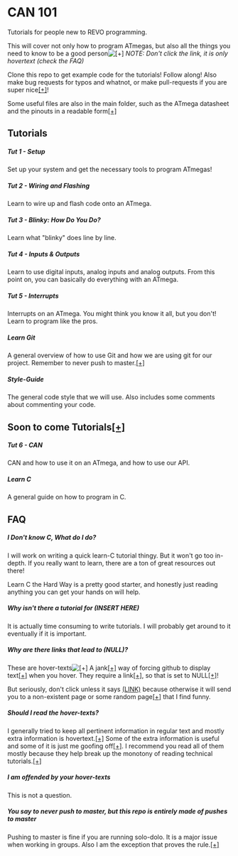 # CAN 101
Tutorials for people new to REVO programming.

This will cover not only how to program ATmegas, but also all the things you need to know to be a good person![[+]](NULL "Well, not really. They will probably make you a worse person") 
*NOTE: Don't click the link, it is only hovertext (check the FAQ)*

Clone this repo to get example code for the tutorials! Follow along! Also make bug requests for typos and whatnot, or make pull-requests if you are super nice[[+]](NULL "<3")!

Some useful files are also in the main folder, such as the ATmega datasheet and the pinouts in a readable form[[+]](NULL "The datasheet has a terrible format for the pinouts, and it is really hard to read. I painstakingly transcribed them into a text document.")

## Tutorials
##### Tut 1 - Setup
Set up your system and get the necessary tools to program ATmegas!

##### Tut 2 - Wiring and Flashing
Learn to wire up and flash code onto an ATmega. 

##### Tut 3 - Blinky: How Do You Do?
Learn what "blinky" does line by line.

##### Tut 4 - Inputs & Outputs
Learn to use digital inputs, analog inputs and analog outputs. From this point on, you can basically do everything with an ATmega.

##### Tut 5 - Interrupts
Interrupts on an ATmega. You might think you know it all, but you don't! Learn to program like the pros. 

##### Learn Git
A general overview of how to use Git and how we are using git for our project. Remember to never push to master.[[+]](null "DON'T DO IT!")

##### Style-Guide
The general code style that we will use. Also includes some comments about commenting your code. 

## Soon to come Tutorials[[+]](null "Maybe")

##### Tut 6 - CAN
CAN and how to use it on an ATmega, and how to use our API. 

##### Learn C
A general guide on how to program in C.

## FAQ
##### I Don't know C, What do I do?
I will work on writing a quick learn-C tutorial thingy. But it won't go too in-depth. If you really want to learn, there are a ton of great resources out there!

Learn C the Hard Way is a pretty good starter, and honestly just reading anything you can get your hands on will help.

##### Why isn't there a tutorial for (INSERT HERE)
It is actually time consuming to write tutorials. I will probably get around to it eventually if it is important.

##### Why are there links that lead to (NULL)?
These are hover-texts![[+]](NULL "Hi I am hovertext") A jank[[+]](null "So jank") way of forcing github to display text[[+]](null "Like me!") when you hover. They require a link[[+]](null "Woops! Not a link"), so that is set to NULL[[+]](null "Null is not a valid link so it breaks! Don't click it!")! 

But seriously, don't click unless it says [(LINK)](https://www.youtube.com/watch?v=dQw4w9WgXcQ "See, you can click now!") because otherwise it will send you to a non-existent page or some random page[[+]](http://www.findtheinvisiblecow.com/ "cow? Cow? COW! COW! COW COW COW!!!!") that I find funny.

##### Should I read the hover-texts?
I generally tried to keep all pertinent information in regular text and mostly extra information is hovertext.[[+]](null "Like the fact that I used to own a rabbit.") Some of the extra information is useful and some of it is just me goofing off[[+]](null "I am a serious person and I demand respect!"). I recommend you read all of them mostly because they help break up the monotony of reading technical tutorials.[[+]](null "They are like novels that don't have a plot and kinda just spend the entire book describing the room the main character is sitting in at a great depth.")

##### I am offended by your hover-texts
This is not a question. 

##### You say to never push to master, but *this* repo is entirely made of pushes to master
Pushing to master is fine if you are running solo-dolo. It is a major issue when working in groups. Also I am the exception that proves the rule.[[+]](null "Not only does this argument not make sense, but I also break things all the time by pushing to Master. I also delete data files at my work all the time by accident. My work just tends to be net-positive that people keep me around, at least for now.")
